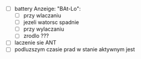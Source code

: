 - [ ] battery Anzeige: "BAt-Lo":
	- [ ] przy wlaczaniu
	- [ ] jezeli watorsc spadnie
	- [ ] przy wylaczaniu
	- [ ] zrodlo ???
- [ ] laczenie  sie ANT
- [ ] podluzszym czasie prad w stanie aktywnym jest 